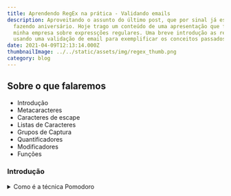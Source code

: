 ```yaml
---
title: Aprendendo RegEx na prática - Validando emails
description: Aproveitando o assunto do último post, que por sinal já está quase
  fazendo aniversário. Hoje trago um conteúdo de uma apresentação que fiz na
  minha empresa sobre expressções regulares. Uma breve introdução as regex
  usando uma validação de email para exemplificar os conceitos passados.
date: 2021-04-09T12:13:14.000Z
thumbnailImage: ../../static/assets/img/regex_thumb.png
category: blog
---
```

## Sobre o que falaremos

- Introdução
- Metacaracteres
- Caracteres de escape
- Listas de Caracteres
- Grupos de Captura
- Quantificadores
- Modificadores
- Funções

### Introdução

<details>
    <summary>Como é a técnica Pomodoro</summary>

```
Pomodoro significa tomate em italiano. A fruta faz alusão ao tempo durante o qual você pode fazer determinada tarefa.
Cada pomodoro é dividido em quatro pomodoris, e cada um destes equivale a 30 minutos.

O método Pomodoro é simples e dura (n) horas. Primeiro, você realiza uma atividade durante 25 minutos.
Quando acabar o tempo, descansa 5 minutos. Assim sucessivamente até que complete as (n) horas.

O conceito do Pomodoro é que a pessoa que vai estudar ou executar uma tarefa demore, exatamente, 25 minutos.
Concluindo-a ou não, ele deve parar e descansar 5 minutos.
```
</details>